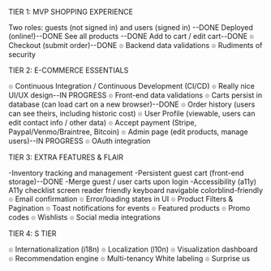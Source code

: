 TIER 1: MVP SHOPPING EXPERIENCE

Two roles: guests (not signed in) and users (signed in) --DONE
Deployed (online!)--DONE
See all products --DONE
Add to cart / edit cart--DONE
๏ Checkout (submit order)--DONE
๏ Backend data validations
๏ Rudiments of security

TIER 2: E-COMMERCE ESSENTIALS

๏ Continuous Integration / Continuous Development (CI/CD)
๏ Really nice UI/UX design--IN PROGRESS
๏ Front-end data validations
๏ Carts persist in database (can load cart on a new browser)--DONE
๏ Order history (users can see theirs, including historic cost)
๏ User Profile (viewable, users can edit contact info / other data)
๏ Accept payment (Stripe, Paypal/Venmo/Braintree, Bitcoin)
๏ Admin page (edit products, manage users)--IN PROGRESS
๏ OAuth integration

TIER 3: EXTRA FEATURES & FLAIR

-Inventory tracking and management
-Persistent guest cart (front-end storage)--DONE
-Merge guest / user carts upon login
-Accessibility (a11y)
A11y checklist
screen reader friendly
keyboard navigable
colorblind-friendly
๏ Email confirmation
๏ Error/loading states in UI
๏ Product Filters & Pagination
๏ Toast notifications for events
๏ Featured products
๏ Promo codes
๏ Wishlists
๏ Social media integrations

TIER 4: S TIER

๏ Internationalization (i18n)
๏ Localization (l10n)
๏ Visualization dashboard
๏ Recommendation engine
๏ Multi-tenancy
White labeling
๏ Surprise us
